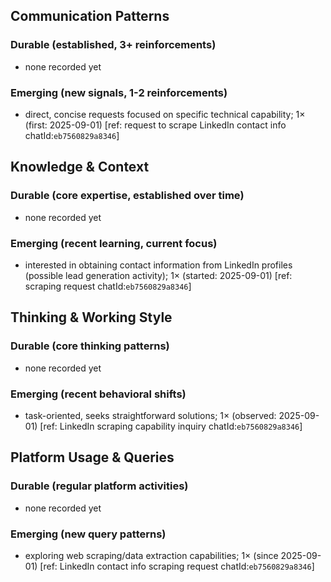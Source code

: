 ## Communication Patterns
### Durable (established, 3+ reinforcements)
- none recorded yet

### Emerging (new signals, 1-2 reinforcements)
- direct, concise requests focused on specific technical capability; 1× (first: 2025-09-01) [ref: request to scrape LinkedIn contact info chatId:`eb7560829a8346`]

## Knowledge & Context
### Durable (core expertise, established over time)
- none recorded yet

### Emerging (recent learning, current focus)
- interested in obtaining contact information from LinkedIn profiles (possible lead generation activity); 1× (started: 2025-09-01) [ref: scraping request chatId:`eb7560829a8346`]

## Thinking & Working Style
### Durable (core thinking patterns)
- none recorded yet

### Emerging (recent behavioral shifts)
- task-oriented, seeks straightforward solutions; 1× (observed: 2025-09-01) [ref: LinkedIn scraping capability inquiry chatId:`eb7560829a8346`]

## Platform Usage & Queries
### Durable (regular platform activities)
- none recorded yet

### Emerging (new query patterns)
- exploring web scraping/data extraction capabilities; 1× (since 2025-09-01) [ref: LinkedIn contact info scraping request chatId:`eb7560829a8346`]